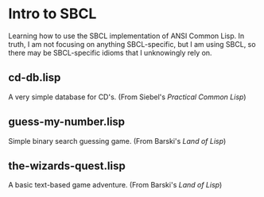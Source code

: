 Intro to SBCL
=============

Learning how to use the SBCL implementation of ANSI Common Lisp.  In truth, I am
not focusing on anything SBCL-specific, but I am using SBCL, so there may be
SBCL-specific idioms that I unknowingly rely on.

cd-db.lisp
----------

A very simple database for CD's. (From Siebel's *Practical Common Lisp*)

guess-my-number.lisp
--------------------

Simple binary search guessing game. (From Barski's *Land of Lisp*)

the-wizards-quest.lisp
----------------------

A basic text-based game adventure. (From Barski's *Land of Lisp*)



